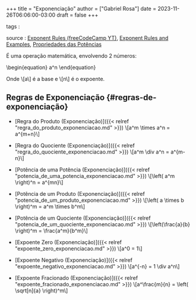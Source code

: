 +++
title = "Exponenciação"
author = ["Gabriel Rosa"]
date = 2023-11-26T06:06:00-03:00
draft = false
+++

tags
:


source
: [Exponent Rules (freeCodeCamp YT)](https://www.youtube.com/watch?v=LwCRRUa8yTU&t=0s), [Exponent Rules and Examples](https://sciencenotes.org/exponent-rules-and-examples/), [Propriedades das Potências](https://mundoeducacao.uol.com.br/matematica/propriedades-das-potencias.htm)

É uma operação matemática, envolvendo 2 números:

\begin{equation}
a^n
\end{equation}

Onde \\[a\\] é a base e \\[n\\] é o expoente.


## Regras de Exponenciação {#regras-de-exponenciação}

-   [Regra do Produto (Exponenciação)]({{< relref "regra_do_produto_exponenciacao.md" >}}) \\[a^m \times a^n = a^{m+n}\\]

-   [Regra do Quociente (Exponenciação)]({{< relref "regra_do_quociente_exponenciacao.md" >}}) \\[a^m \div a^n = a^{m-n}\\]

-   [Potência de uma Potência (Exponenciação)]({{< relref "potencia_de_uma_potencia_exponenciacao.md" >}}) \\[\left( a^m \right)^n = a^{mn}\\]

-   [Potência de um Produto (Exponenciação)]({{< relref "potencia_de_um_produto_exponenciacao.md" >}}) \\[\left( a \times b \right)^m = a^m \times b^m\\]

-   [Potência de um Quociente (Exponenciação)]({{< relref "potencia_de_um_quociente_exponenciacao.md" >}}) \\[\left(\frac{a}{b} \right)^m = \frac{a^m}{b^m}\\]
-   [Expoente Zero (Exponenciação)]({{< relref "expoente_zero_exponenciacao.md" >}}) \\[a^0 = 1\\]

-   [Expoente Negativo (Exponenciação)]({{< relref "expoente_negativo_exponenciacao.md" >}}) \\[a^{-n} = 1 \div a^n\\]

-   [Expoente Fracionado (Exponenciação)]({{< relref "expoente_fracionado_exponenciacao.md" >}}) \\[a^\frac{m}{n} = \left( \sqrt[n]{a} \right)^m\\]
